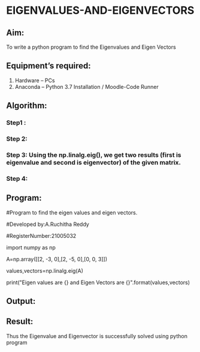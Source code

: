 # EIGENVALUES-AND-EIGENVECTORS
## Aim:
To write a python program to find the Eigenvalues and Eigen Vectors
## Equipment’s required:
1. 	Hardware – PCs
2. 	Anaconda – Python 3.7 Installation / Moodle-Code Runner
## Algorithm:
### Step1 : 
### Step 2: 
### Step 3: Using the np.linalg.eig(),  we get two results (first is eigenvalue and second is eigenvector) of the given matrix.
### Step 4: 

## Program:

#Program to find the eigen values and eigen vectors.

#Developed by:A.Ruchitha Reddy

#RegisterNumber:21005032

import numpy as np

A=np.array([[2, -3, 0],[2, -5, 0],[0, 0, 3]])

values,vectors=np.linalg.eig(A)

print("Eigen values are {} and Eigen Vectors are {}".format(values,vectors)

## Output:
## Result:
Thus the Eigenvalue and Eigenvector is successfully solved using python program
